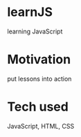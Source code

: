# learnJS
learning JavaScript

# Motivation
put lessons into action

# Tech used
JavaScript, HTML, CSS
